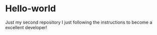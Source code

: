 # Hello-world
Just my second repository
I just following the instructions to become a excellent developer!
